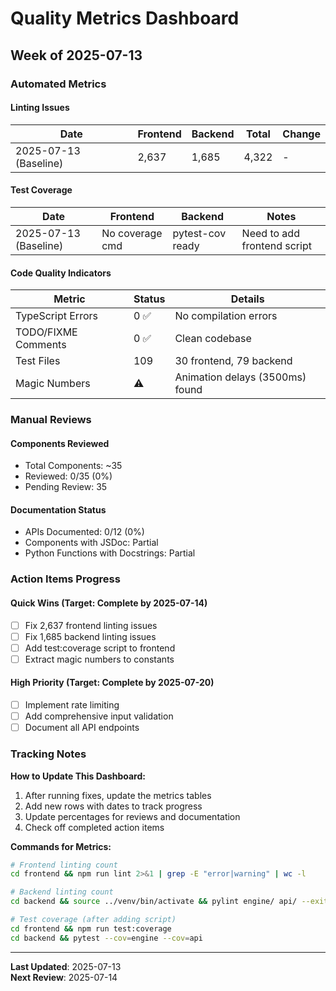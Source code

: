 # Quality Metrics Dashboard

## Week of 2025-07-13

### Automated Metrics

#### Linting Issues
| Date | Frontend | Backend | Total | Change |
|------|----------|---------|-------|--------|
| 2025-07-13 (Baseline) | 2,637 | 1,685 | 4,322 | - |

#### Test Coverage
| Date | Frontend | Backend | Notes |
|------|----------|---------|-------|
| 2025-07-13 (Baseline) | No coverage cmd | pytest-cov ready | Need to add frontend script |

#### Code Quality Indicators
| Metric | Status | Details |
|--------|--------|---------|
| TypeScript Errors | 0 ✅ | No compilation errors |
| TODO/FIXME Comments | 0 ✅ | Clean codebase |
| Test Files | 109 | 30 frontend, 79 backend |
| Magic Numbers | ⚠️ | Animation delays (3500ms) found |

### Manual Reviews

#### Components Reviewed
- Total Components: ~35
- Reviewed: 0/35 (0%)
- Pending Review: 35

#### Documentation Status
- APIs Documented: 0/12 (0%)
- Components with JSDoc: Partial
- Python Functions with Docstrings: Partial

### Action Items Progress

#### Quick Wins (Target: Complete by 2025-07-14)
- [ ] Fix 2,637 frontend linting issues
- [ ] Fix 1,685 backend linting issues  
- [ ] Add test:coverage script to frontend
- [ ] Extract magic numbers to constants

#### High Priority (Target: Complete by 2025-07-20)
- [ ] Implement rate limiting
- [ ] Add comprehensive input validation
- [ ] Document all API endpoints

### Tracking Notes

**How to Update This Dashboard:**
1. After running fixes, update the metrics tables
2. Add new rows with dates to track progress
3. Update percentages for reviews and documentation
4. Check off completed action items

**Commands for Metrics:**
```bash
# Frontend linting count
cd frontend && npm run lint 2>&1 | grep -E "error|warning" | wc -l

# Backend linting count  
cd backend && source ../venv/bin/activate && pylint engine/ api/ --exit-zero 2>&1 | grep -E "^[A-Z]:" | wc -l

# Test coverage (after adding script)
cd frontend && npm run test:coverage
cd backend && pytest --cov=engine --cov=api
```

---

**Last Updated**: 2025-07-13  
**Next Review**: 2025-07-14